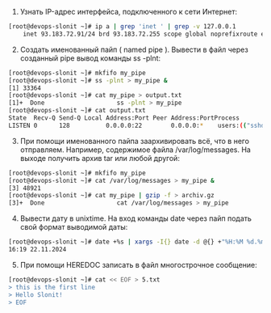 1. Узнать IP-адрес интерфейса, подключенного к сети Интернет:
```bash
[root@devops-slonit ~]# ip a | grep 'inet ' | grep -v 127.0.0.1
    inet 93.183.72.91/24 brd 93.183.72.255 scope global noprefixroute enp0s5
```

2. Создать именованный пайп ( named pipe ). Вывести в файл через созданный pipe вывод команды ss -plnt:
```bash
[root@devops-slonit ~]# mkfifo my_pipe
[root@devops-slonit ~]# ss -plnt > my_pipe &
[1] 33364
[root@devops-slonit ~]# cat my_pipe > output.txt
[1]+  Done                    ss -plnt > my_pipe
[root@devops-slonit ~]# cat output.txt
State  Recv-Q Send-Q Local Address:Port Peer Address:PortProcess
LISTEN 0      128          0.0.0.0:22        0.0.0.0:*    users:(("sshd",pid=1123,fd=5))
```

3. При помощи именованного пайпа заархивировать всё, что в него отправляем. Например, содержимое файла /var/log/messages. На выходе получить архив tar или любой другой:
```bash
[root@devops-slonit ~]# mkfifo my_pipe
[root@devops-slonit ~]# cat /var/log/messages > my_pipe &
[3] 48921
[root@devops-slonit ~]# cat my_pipe | gzip -f > archiv.gz
[3]+  Done                    cat /var/log/messages > my_pipe
```

4. Вывести дату в unixtime. На вход команды date через пайп подать свой формат выводимой даты:
```bash
[root@devops-slonit ~]# date +%s | xargs -I{} date -d @{} +"%H:%M %d.%m.%Y"
16:19 22.11.2024
```

5. При помощи HEREDOC записать в файл многострочное сообщение:
```bash
[root@devops-slonit ~]# cat << EOF > 5.txt
> this is the first line
> Hello Slonit!
> EOF
```
